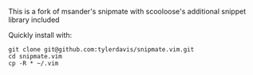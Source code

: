 This is a fork of msander's snipmate with scooloose's additional snippet library included

Quickly install with:

    git clone git@github.com:tylerdavis/snipmate.vim.git
	cd snipmate.vim
	cp -R * ~/.vim
